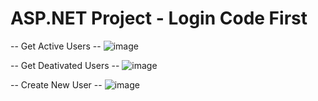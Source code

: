 # ASP.NET Project - Login Code First

-- Get Active Users --
![image](https://github.com/user-attachments/assets/17888d7a-8e6c-4d27-9734-82150405f928)

-- Get Deativated Users --
![image](https://github.com/user-attachments/assets/c9f47ae3-1c0b-4df7-af8d-813f479e8ccb)

-- Create New User --
![image](https://github.com/user-attachments/assets/3a9ccdce-af2f-4edb-8a88-4a57b7b9873b)
